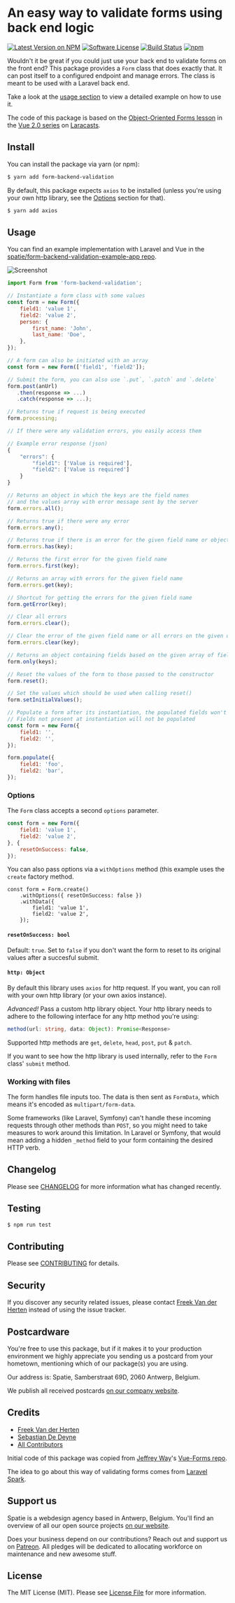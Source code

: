 # An easy way to validate forms using back end logic

[![Latest Version on NPM](https://img.shields.io/npm/v/form-backend-validation.svg?style=flat-square)](https://npmjs.com/package/form-backend-validation)
[![Software License](https://img.shields.io/badge/license-MIT-brightgreen.svg?style=flat-square)](LICENSE.md)
[![Build Status](https://img.shields.io/travis/spatie/form-backend-validation/master.svg?style=flat-square)](https://travis-ci.org/spatie/form-backend-validation)
[![npm](https://img.shields.io/npm/dt/form-backend-validation.svg?style=flat-square)](https://npmjs.com/package/form-backend-validation)

Wouldn't it be great if you could just use your back end to validate forms on the front end? This package provides a `Form` class that does exactly that. It can post itself to a configured endpoint and manage errors. The class is meant to be used with a Laravel back end.

Take a look at the [usage section](#usage) to view a detailed example on how to use it.

The code of this package is based on the [Object-Oriented Forms lesson](https://laracasts.com/series/learn-vue-2-step-by-step/episodes/19) in the [Vue 2.0 series](https://laracasts.com/series/learn-vue-2-step-by-step/) on [Laracasts](https://laracasts.com/).

## Install

You can install the package via yarn (or npm):

```bash
$ yarn add form-backend-validation
```

By default, this package expects `axios` to be installed (unless you're using your own http library, see the [Options](#options) section for that).

```bash
$ yarn add axios
```

## Usage

You can find an example implementation with Laravel and Vue in the [spatie/form-backend-validation-example-app repo](https://github.com/spatie/form-backend-validation-example-app).

![Screenshot](https://raw.githubusercontent.com/spatie/form-backend-validation-example-app/master/public/images/screenshot.png)

```js
import Form from 'form-backend-validation';

// Instantiate a form class with some values
const form = new Form({
    field1: 'value 1',
    field2: 'value 2',
    person: {
        first_name: 'John',
        last_name: 'Doe',
    },
});

// A form can also be initiated with an array
const form = new Form(['field1', 'field2']);

// Submit the form, you can also use `.put`, `.patch` and `.delete`
form.post(anUrl)
   .then(response => ...)
   .catch(response => ...);

// Returns true if request is being executed
form.processing;

// If there were any validation errors, you easily access them

// Example error response (json)
{
    "errors": {
        "field1": ['Value is required'],
        "field2": ['Value is required']
    }
}

// Returns an object in which the keys are the field names
// and the values array with error message sent by the server
form.errors.all();

// Returns true if there were any error
form.errors.any();

// Returns true if there is an error for the given field name or object
form.errors.has(key);

// Returns the first error for the given field name
form.errors.first(key);

// Returns an array with errors for the given field name
form.errors.get(key);

// Shortcut for getting the errors for the given field name
form.getError(key);

// Clear all errors
form.errors.clear();

// Clear the error of the given field name or all errors on the given object
form.errors.clear(key);

// Returns an object containing fields based on the given array of field names
form.only(keys);

// Reset the values of the form to those passed to the constructor
form.reset();

// Set the values which should be used when calling reset()
form.setInitialValues();

// Populate a form after its instantiation, the populated fields won't override the initial fields
// Fields not present at instantiation will not be populated
const form = new Form({
    field1: '',
    field2: '',
});

form.populate({
    field1: 'foo',
    field2: 'bar',
});

```

### Options

The `Form` class accepts a second `options` parameter.

```js
const form = new Form({
    field1: 'value 1',
    field2: 'value 2',
}, {
    resetOnSuccess: false,
});
```

You can also pass options via a `withOptions` method (this example uses the `create` factory method.

```
const form = Form.create()
    .withOptions({ resetOnSuccess: false })
    .withData({
        field1: 'value 1',
        field2: 'value 2',
    });
```

#### `resetOnSuccess: bool`

Default: `true`. Set to `false` if you don't want the form to reset to its original values after a succesful submit.

#### `http: Object`

By default this library uses `axios` for http request. If you want, you can roll with your own http library (or your own axios instance).

*Advanced!* Pass a custom http library object. Your http library needs to adhere to the following interface for any http method you're using:

```ts
method(url: string, data: Object): Promise<Response>
```

Supported http methods are `get`, `delete`, `head`, `post`, `put` & `patch`.

If you want to see how the http library is used internally, refer to the `Form` class' `submit` method.

### Working with files

The form handles file inputs too. The data is then sent as `FormData`, which means it's encoded as `multipart/form-data`.

Some frameworks (like Laravel, Symfony) can't handle these incoming requests through other methods than `POST`, so you might need to take measures to work around this limitation. In Laravel or Symfony, that would mean adding a hidden `_method` field to your form containing the desired HTTP verb.

## Changelog

Please see [CHANGELOG](CHANGELOG.md) for more information what has changed recently.

## Testing

``` bash
$ npm run test
```

## Contributing

Please see [CONTRIBUTING](CONTRIBUTING.md) for details.

## Security

If you discover any security related issues, please contact [Freek Van der Herten](https://github.com/freekmurze) instead of using the issue tracker.

## Postcardware

You're free to use this package, but if it makes it to your production environment we highly appreciate you sending us a postcard from your hometown, mentioning which of our package(s) you are using.

Our address is: Spatie, Samberstraat 69D, 2060 Antwerp, Belgium.

We publish all received postcards [on our company website](https://spatie.be/en/opensource/postcards).

## Credits

- [Freek Van der Herten](https://github.com/freekmurze)
- [Sebastian De Deyne](https://github.com/sebastiandedeyne)
- [All Contributors](../../contributors)

Initial code of this package was copied from [Jeffrey Way](https://twitter.com/jeffrey_way)'s [Vue-Forms repo](https://github.com/laracasts/Vue-Forms/).

The idea to go about this way of validating forms comes from [Laravel Spark](https://spark.laravel.com/).

## Support us

Spatie is a webdesign agency based in Antwerp, Belgium. You'll find an overview of all our open source projects [on our website](https://spatie.be/opensource).

Does your business depend on our contributions? Reach out and support us on [Patreon](https://www.patreon.com/spatie).
All pledges will be dedicated to allocating workforce on maintenance and new awesome stuff.

## License

The MIT License (MIT). Please see [License File](LICENSE.md) for more information.
